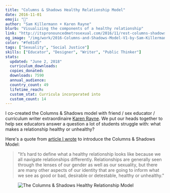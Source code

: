 ```yaml
---
title: "Columns & Shadows Healthy Relationship Model"
date: 2016-11-01
emoji: "👭"
author: "Sam Killermann + Karen Rayne"
blurb: "Visualizing the components of a healthy relationship"
link: "http://itspronouncedmetrosexual.com/2016/11/rest-columns-shadows-healthy-relationship-model/"
og_image: "/img/work/2016-Columns-and-Shadows-Model-V1-by-Sam-Killermann-Karen-Rayne.jpg"
color: "#fe81d5"
tags: ["Sexuality", "Social Justice"]
skills: ["Educator", "Designer", "Writer", "Public Thinker"]
stats:
  updated: "June 2, 2018"
  curriculum_downloads:
  copies_donated:
  downloads: 7590
  annual_audience:
  country_count: 49
  lifetime_reach:
  custom_stat: Curricula incorporated into
  custom_count: 14
---
```


I co-created the Columns & Shadows model with friend / sex educator / curriculum writer extraordinaire [Karen Rayne](http://karenrayne.com). We put our heads together to help sex educators answer a question a lot of students struggle with: what makes a relationship healthy or unhealthy?

Here's a quote from [article I wrote](http://itspronouncedmetrosexual.com/2016/11/rest-columns-shadows-healthy-relationship-model/) to introduce the Columns & Shadows Model:

> "It’s hard to define what a healthy relationship looks like because we all navigate relationships differently. Relationships are generally seen through the lenses of our gender as well as our sexuality, but there are many other aspects of our identity that are going to inform what we see as good or bad, desirable or detestable, healthy or unhealthy."

<figure class="work--sample work-shadow"><img alt="The Columns & Shadows Healthy Relationship Model" src="/img/work/2016-Columns-and-Shadows-Model-V1-by-Sam-Killermann-Karen-Rayne.jpg" class="ultra-wide"></figure>
